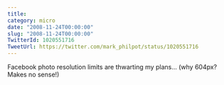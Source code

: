```yaml
---
title: 
category: micro
date: "2008-11-24T00:00:00"
slug: "2008-11-24T00:00:00"
TwitterId: 1020551716
TweetUrl: https://twitter.com/mark_philpot/status/1020551716
---
```


Facebook photo resolution limits are thwarting my plans... (why 604px? Makes no
sense!)
